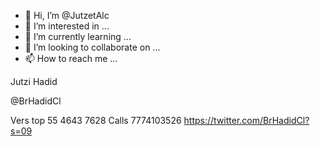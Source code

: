- 👋 Hi, I’m @JutzetAlc
- 👀 I’m interested in ...
- 🌱 I’m currently learning ...
- 💞️ I’m looking to collaborate on ...
- 📫 How to reach me ...

<!---
JutzetAlc/JutzetAlc is a ✨ special ✨ repository because its `README.md` (this file) appears on your GitHub profile.
You can click the Preview link to take a look at your changes.
--->
Jutzi Hadid

@BrHadidCl

Vers top 55 4643 7628 Calls 7774103526
https://twitter.com/BrHadidCl?s=09
